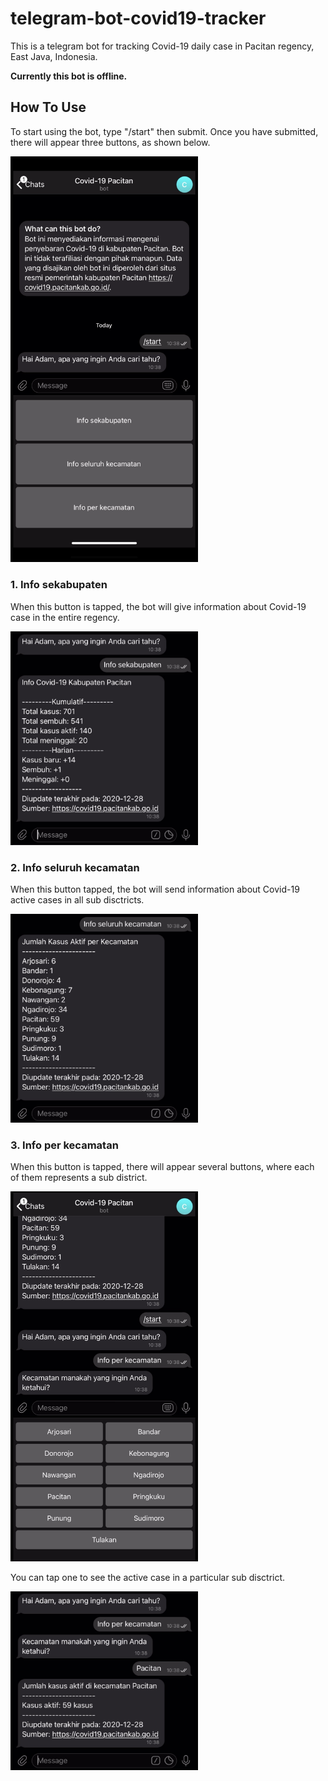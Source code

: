 # telegram-bot-covid19-tracker
This is a telegram bot for tracking Covid-19 daily case in Pacitan regency, East Java, Indonesia.
<p> <strong>Currently this bot is offline.</strong> </p>

## How To Use
To start using the bot, type "/start" then submit. Once you have submitted, there will appear three buttons, as shown below.

<img src="img/start.PNG" width="300"> 

### 1. Info sekabupaten
When this button is tapped, the bot will give information about Covid-19 case in the entire regency. 

<img src="img/kabupaten.jpg" width="300"> 

### 2. Info seluruh kecamatan
When this button tapped, the bot will send information about Covid-19 active cases in all sub disctricts.

<img src="img/kecamatan.jpg" width="300"> 

### 3. Info per kecamatan
When this button is tapped, there will appear several buttons, where each of them represents a sub district. 

<img src="img/pilih_kecamatan.jpg" width="300"> 

You can tap one to see the active case in a particular sub disctrict.

<img src="img/perkecamatan.jpg" width="300"> 
